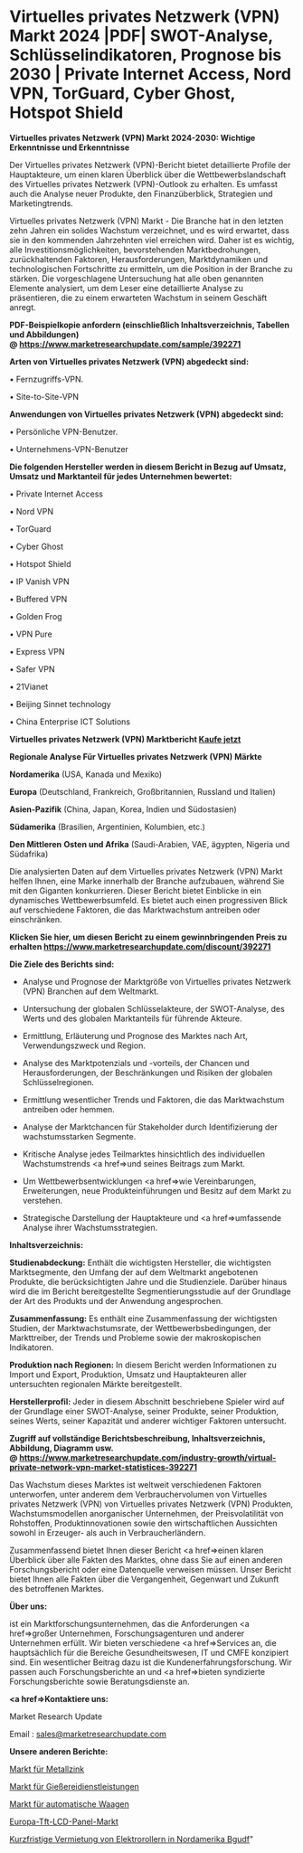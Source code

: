 # Virtuelles privates Netzwerk (VPN) Markt 2024 |PDF| SWOT-Analyse, Schlüsselindikatoren, Prognose bis 2030 | Private Internet Access, Nord VPN, TorGuard, Cyber Ghost, Hotspot Shield

<strong>Virtuelles privates Netzwerk (VPN) Markt 2024-2030: Wichtige Erkenntnisse und Erkenntnisse</strong>

Der Virtuelles privates Netzwerk (VPN)-Bericht bietet detaillierte Profile der Hauptakteure, um einen klaren Überblick über die Wettbewerbslandschaft des Virtuelles privates Netzwerk (VPN)-Outlook zu erhalten. Es umfasst auch die Analyse neuer Produkte, den Finanzüberblick, Strategien und Marketingtrends.

Virtuelles privates Netzwerk (VPN) Markt - Die Branche hat in den letzten zehn Jahren ein solides Wachstum verzeichnet, und es wird erwartet, dass sie in den kommenden Jahrzehnten viel erreichen wird. Daher ist es wichtig, alle Investitionsmöglichkeiten, bevorstehenden Marktbedrohungen, zurückhaltenden Faktoren, Herausforderungen, Marktdynamiken und technologischen Fortschritte zu ermitteln, um die Position in der Branche zu stärken. Die vorgeschlagene Untersuchung hat alle oben genannten Elemente analysiert, um dem Leser eine detaillierte Analyse zu präsentieren, die zu einem erwarteten Wachstum in seinem Geschäft anregt.

<strong><b>PDF-Beispielkopie anfordern (einschließlich Inhaltsverzeichnis, Tabellen und Abbildungen) @ </b></strong><strong><a href=https://www.marketresearchupdate.com/sample/392271><strong>https://www.marketresearchupdate.com/sample/392271</u></a></strong></strong>

<strong>Arten von Virtuelles privates Netzwerk (VPN) abgedeckt sind:</strong>

• Fernzugriffs-VPN.

• Site-to-Site-VPN

<strong>Anwendungen von Virtuelles privates Netzwerk (VPN) abgedeckt sind:</strong>

• Persönliche VPN-Benutzer.

• Unternehmens-VPN-Benutzer

<strong>Die folgenden Hersteller werden in diesem Bericht in Bezug auf Umsatz, Umsatz und Marktanteil für jedes Unternehmen bewertet:</strong>

• Private Internet Access

• Nord VPN

• TorGuard

• Cyber Ghost

• Hotspot Shield

• IP Vanish VPN

• Buffered VPN

• Golden Frog

• VPN Pure

• Express VPN

• Safer VPN

• 21Vianet

• Beijing Sinnet technology

• China Enterprise ICT Solutions

<strong>Virtuelles privates Netzwerk (VPN) Marktbericht <a href=https://www.marketresearchupdate.com/buynow/392271>Kaufe jetzt</a></strong>

<strong>Regionale Analyse Für Virtuelles privates Netzwerk (VPN) Märkte</strong>

<strong>Nordamerika</strong> (USA, Kanada und Mexiko)

<strong>Europa</strong> (Deutschland, Frankreich, Großbritannien, Russland und Italien)

<strong>Asien-Pazifik</strong> (China, Japan, Korea, Indien und Südostasien)

<strong>Südamerika</strong> (Brasilien, Argentinien, Kolumbien, etc.)

<strong>Den Mittleren</strong> <strong>Osten und Afrika</strong> (Saudi-Arabien, VAE, ägypten, Nigeria und Südafrika)

Die analysierten Daten auf dem Virtuelles privates Netzwerk (VPN) Markt helfen Ihnen, eine Marke innerhalb der Branche aufzubauen, während Sie mit den Giganten konkurrieren. Dieser Bericht bietet Einblicke in ein dynamisches Wettbewerbsumfeld. Es bietet auch einen progressiven Blick auf verschiedene Faktoren, die das Marktwachstum antreiben oder einschränken.

<strong>Klicken Sie hier, um diesen Bericht zu einem gewinnbringenden Preis zu erhalten
</strong><strong><a href=https://www.marketresearchupdate.com/discount/392271>https://www.marketresearchupdate.com/discount/392271</b></u></strong></a>

<strong>Die Ziele des Berichts sind:</strong>

- Analyse und Prognose der Marktgröße von Virtuelles privates Netzwerk (VPN) Branchen auf dem Weltmarkt.

- Untersuchung der globalen Schlüsselakteure, der SWOT-Analyse, des Werts und des globalen Marktanteils für führende Akteure.

- Ermittlung, Erläuterung und Prognose des Marktes nach Art, Verwendungszweck und Region.

- Analyse des Marktpotenzials und -vorteils, der Chancen und Herausforderungen, der Beschränkungen und Risiken der globalen Schlüsselregionen.

- Ermittlung wesentlicher Trends und Faktoren, die das Marktwachstum antreiben oder hemmen.

- Analyse der Marktchancen für Stakeholder durch Identifizierung der wachstumsstarken Segmente.

- Kritische Analyse jedes Teilmarktes hinsichtlich des individuellen Wachstumstrends <a href=>und</a> seines Beitrags zum Markt.

- Um Wettbewerbsentwicklungen <a href=>wie</a> Vereinbarungen, Erweiterungen, neue Produkteinführungen und Besitz auf dem Markt zu verstehen.

- Strategische Darstellung der Hauptakteure und <a href=>umfas</a>sende Analyse ihrer Wachstumsstrategien.

<strong>Inhaltsverzeichnis:</strong>

<strong>Studienabdeckung:</strong> Enthält die wichtigsten Hersteller, die wichtigsten Marktsegmente, den Umfang der auf dem Weltmarkt angebotenen Produkte, die berücksichtigten Jahre und die Studienziele. Darüber hinaus wird die im Bericht bereitgestellte Segmentierungsstudie auf der Grundlage der Art des Produkts und der Anwendung angesprochen.

<strong>Zusammenfassung:</strong> Es enthält eine Zusammenfassung der wichtigsten Studien, der Marktwachstumsrate, der Wettbewerbsbedingungen, der Markttreiber, der Trends und Probleme sowie der makroskopischen Indikatoren.

<strong>Produktion nach Regionen:</strong> In diesem Bericht werden Informationen zu Import und Export, Produktion, Umsatz und Hauptakteuren aller untersuchten regionalen Märkte bereitgestellt.

<strong>Herstellerprofil:</strong> Jeder in diesem Abschnitt beschriebene Spieler wird auf der Grundlage einer SWOT-Analyse, seiner Produkte, seiner Produktion, seines Werts, seiner Kapazität und anderer wichtiger Faktoren untersucht.

<strong><b>Zugriff auf vollständige Berichtsbeschreibung, Inhaltsverzeichnis, Abbildung, Diagramm usw. @ </b></strong><strong><a href=https://www.marketresearchupdate.com/industry-growth/virtual-private-network-vpn-market-statistices-392271>https://www.marketresearchupdate.com/industry-growth/virtual-private-network-vpn-market-statistices-392271</a></strong>

Das Wachstum dieses Marktes ist weltweit verschiedenen Faktoren unterworfen, unter anderem dem Verbrauchervolumen von Virtuelles privates Netzwerk (VPN) von Virtuelles privates Netzwerk (VPN) Produkten, Wachstumsmodellen anorganischer Unternehmen, der Preisvolatilität von Rohstoffen, Produktinnovationen sowie den wirtschaftlichen Aussichten sowohl in Erzeuger- als auch in Verbraucherländern.

Zusammenfassend bietet Ihnen dieser Bericht <a href=>einen</a> klaren Überblick über alle Fakten des Marktes, ohne dass Sie auf einen anderen Forschungsbericht oder eine Datenquelle verweisen müssen. Unser Bericht bietet Ihnen alle Fakten über die Vergangenheit, Gegenwart und Zukunft des betroffenen Marktes.

<strong>Über uns:</strong>

 ist ein Marktforschungsunternehmen, das die Anforderungen <a href=>großer</a> Unternehmen, Forschungsagenturen und anderer Unternehmen erfüllt. Wir bieten verschiedene <a href=>Services</a> an, die hauptsächlich für die Bereiche Gesundheitswesen, IT und CMFE konzipiert sind. Ein wesentlicher Beitrag dazu ist die Kundenerfahrungsforschung. Wir passen auch Forschungsberichte an und <a href=>bieten</a> syndizierte Forschungsberichte sowie Beratungsdienste an.

<strong><a href=>Kontaktiere uns:</a></strong>

Market Research Update

Email : sales@marketresearchupdate.com

<strong>Unsere anderen Berichte:</strong>

<a href=https://www.linkedin.com/pulse/metal-zinc-market-size-growth-set-surge-significantly>Markt für Metallzink</a>

<a href=https://www.linkedin.com/pulse/foundry-services-market-outlooks-2023-size-shares>Markt für Gießereidienstleistungen</a>

<a href=https://www.linkedin.com/pulse/automatic-weighing-machines-market-size-industry>Markt für automatische Waagen</a>

<a href=https://www.linkedin.com/pulse/europe-tft-lcd-panel-market-analysis-2023-size-share>Europa-Tft-LCD-Panel-Markt</a>

<a href=https://www.linkedin.com/pulse/north-america-short-term-electric-scooter-rental-bgudf/>Kurzfristige Vermietung von Elektrorollern in Nordamerika Bgudf</a>"
